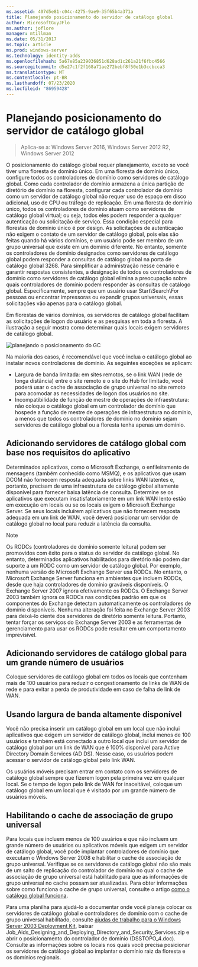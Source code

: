 ```yaml
---
ms.assetid: 407d5e81-c04c-4275-9ae9-35f65b4a371a
title: Planejando posicionamento do servidor de catálogo global
author: MicrosoftGuyJFlo
ms.author: joflore
manager: mtillman
ms.date: 05/31/2017
ms.topic: article
ms.prod: windows-server
ms.technology: identity-adds
ms.openlocfilehash: 5a67e85a239036851d628ad1c261a21f6fbc4566
ms.sourcegitcommit: d5e27c1f2f168a71ae272bebf8f50e1b3ccbcca3
ms.translationtype: MT
ms.contentlocale: pt-BR
ms.lasthandoff: 07/23/2020
ms.locfileid: "86959428"
---
```

# <a name="planning-global-catalog-server-placement"></a>Planejando posicionamento do servidor de catálogo global

> Aplica-se a: Windows Server 2016, Windows Server 2012 R2, Windows Server 2012

O posicionamento do catálogo global requer planejamento, exceto se você tiver uma floresta de domínio único. Em uma floresta de domínio único, configure todos os controladores de domínio como servidores de catálogo global. Como cada controlador de domínio armazena a única partição de diretório de domínio na floresta, configurar cada controlador de domínio como um servidor de catálogo global não requer uso de espaço em disco adicional, uso de CPU ou tráfego de replicação. Em uma floresta de domínio único, todos os controladores de domínio atuam como servidores de catálogo global virtual; ou seja, todos eles podem responder a qualquer autenticação ou solicitação de serviço. Essa condição especial para florestas de domínio único é por design. As solicitações de autenticação não exigem o contato de um servidor de catálogo global, pois elas são feitas quando há vários domínios, e um usuário pode ser membro de um grupo universal que existe em um domínio diferente. No entanto, somente os controladores de domínio designados como servidores de catálogo global podem responder a consultas de catálogo global na porta de catálogo global 3268. Para simplificar a administração nesse cenário e garantir respostas consistentes, a designação de todos os controladores de domínio como servidores de catálogo global elimina a preocupação sobre quais controladores de domínio podem responder às consultas de catálogo global. Especificamente, sempre que um usuário usar Start\Search\For pessoas ou encontrar impressoras ou expandir grupos universais, essas solicitações vão apenas para o catálogo global.

Em florestas de vários domínios, os servidores de catálogo global facilitam as solicitações de logon do usuário e as pesquisas em toda a floresta. A ilustração a seguir mostra como determinar quais locais exigem servidores de catálogo global.

![planejando o posicionamento do GC](media/Planning-Global-Catalog-Server-Placement/8fc4777c-47b6-4ee7-b8ad-a04e7c5ee67f.gif)

Na maioria dos casos, é recomendável que você inclua o catálogo global ao instalar novos controladores de domínio. As seguintes exceções se aplicam:

- Largura de banda limitada: em sites remotos, se o link WAN (rede de longa distância) entre o site remoto e o site do Hub for limitado, você poderá usar o cache de associação de grupo universal no site remoto para acomodar as necessidades de logon dos usuários no site.
- Incompatibilidade de função de mestre de operações de infraestrutura: não coloque o catálogo global em um controlador de domínio que hospede a função de mestre de operações de infraestrutura no domínio, a menos que todos os controladores de domínio no domínio sejam servidores de catálogo global ou a floresta tenha apenas um domínio.

## <a name="adding-global-catalog-servers-based-on-application-requirements"></a>Adicionando servidores de catálogo global com base nos requisitos do aplicativo

Determinados aplicativos, como o Microsoft Exchange, o enfileiramento de mensagens (também conhecido como MSMQ), e os aplicativos que usam DCOM não fornecem resposta adequada sobre links WAN latentes e, portanto, precisam de uma infraestrutura de catálogo global altamente disponível para fornecer baixa latência de consulta. Determine se os aplicativos que executam insatisfatoriamente em um link WAN lento estão em execução em locais ou se os locais exigem o Microsoft Exchange Server. Se seus locais incluírem aplicativos que não fornecem resposta adequada em um link de WAN, você deverá posicionar um servidor de catálogo global no local para reduzir a latência da consulta.

> [!NOTE]
> Os RODCs (controladores de domínio somente leitura) podem ser promovidos com êxito para o status do servidor de catálogo global. No entanto, determinados aplicativos habilitados para diretório não podem dar suporte a um RODC como um servidor de catálogo global. Por exemplo, nenhuma versão do Microsoft Exchange Server usa RODCs. No entanto, o Microsoft Exchange Server funciona em ambientes que incluem RODCs, desde que haja controladores de domínio graváveis disponíveis. O Exchange Server 2007 ignora efetivamente os RODCs. O Exchange Server 2003 também ignora os RODCs nas condições padrão em que os componentes do Exchange detectam automaticamente os controladores de domínio disponíveis. Nenhuma alteração foi feita no Exchange Server 2003 para deixá-lo ciente dos servidores de diretório somente leitura. Portanto, tentar forçar os serviços do Exchange Server 2003 e as ferramentas de gerenciamento para usar os RODCs pode resultar em um comportamento imprevisível.

## <a name="adding-global-catalog-servers-for-a-large-number-of-users"></a>Adicionando servidores de catálogo global para um grande número de usuários

Coloque servidores de catálogo global em todos os locais que contenham mais de 100 usuários para reduzir o congestionamento de links de WAN de rede e para evitar a perda de produtividade em caso de falha de link de WAN.

## <a name="using-highly-available-bandwidth"></a>Usando largura de banda altamente disponível

Você não precisa inserir um catálogo global em um local que não inclui aplicativos que exigem um servidor de catálogo global, inclui menos de 100 usuários e também está conectado a outro local que inclui um servidor de catálogo global por um link de WAN que é 100% disponível para Active Directory Domain Services (AD DS). Nesse caso, os usuários podem acessar o servidor de catálogo global pelo link WAN.

Os usuários móveis precisam entrar em contato com os servidores de catálogo global sempre que fizerem logon pela primeira vez em qualquer local. Se o tempo de logon pelo link de WAN for inaceitável, coloque um catálogo global em um local que é visitado por um grande número de usuários móveis.

## <a name="enabling-universal-group-membership-caching"></a>Habilitando o cache de associação de grupo universal

Para locais que incluem menos de 100 usuários e que não incluem um grande número de usuários ou aplicativos móveis que exigem um servidor de catálogo global, você pode implantar controladores de domínio que executam o Windows Server 2008 e habilitar o cache de associação de grupo universal. Verifique se os servidores de catálogo global não são mais de um salto de replicação do controlador de domínio no qual o cache de associação de grupo universal está habilitado para que as informações de grupo universal no cache possam ser atualizadas. Para obter informações sobre como funciona o cache de grupo universal, consulte o artigo [como o catálogo global funciona](/previous-versions/windows/it-pro/windows-server-2003/cc737410(v=ws.10)).

Para uma planilha para ajudá-lo a documentar onde você planeja colocar os servidores de catálogo global e controladores de domínio com o cache de grupo universal habilitado, consulte [ajudas de trabalho para o Windows Server 2003 Deployment Kit](https://microsoft.com/download/details.aspx?id=9608), baixar Job_Aids_Designing_and_Deploying_Directory_and_Security_Services.zip e abrir o posicionamento do controlador de domínio (DSSTOPO_4.doc). Consulte as informações sobre os locais nos quais você precisa posicionar os servidores de catálogo global ao implantar o domínio raiz da floresta e os domínios regionais.
